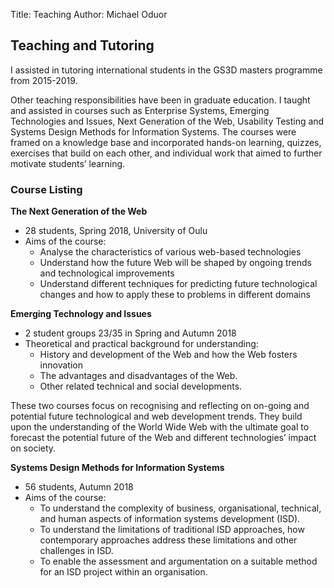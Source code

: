 Title: Teaching
Author: Michael Oduor

## Teaching and Tutoring
I assisted in tutoring international students in the GS3D masters programme from 2015-2019.

Other teaching responsibilities have been in graduate education. I taught and assisted in courses such as Enterprise Systems, Emerging Technologies and Issues, Next Generation of the Web, Usability Testing and Systems Design Methods for Information Systems. The courses were framed on a knowledge base and incorporated hands-on learning, quizzes, exercises that build on each other, and individual work that aimed to further motivate students’ learning. 

### Course Listing 

**The Next Generation of the Web**

* 28 students, Spring 2018, University of Oulu
* Aims of the course:
	* Analyse the characteristics of various web-based technologies
	* Understand how the future Web will be shaped by ongoing trends and technological improvements
	* Understand different techniques for predicting future technological changes and how to apply these to problems in different domains


**Emerging Technology and Issues** 

* 2 student groups 23/35 in Spring and Autumn 2018
* Theoretical and practical background for understanding: 
	* History and development of the Web and how the Web fosters innovation
	* The advantages and disadvantages of the Web.
	* Other related technical and social developments.


These two courses focus on recognising and reflecting on on-going and potential future technological and web development trends. They build upon the understanding of the World Wide Web with the ultimate goal to forecast the potential future of the Web and different technologies’ impact on society.

**Systems Design Methods for Information Systems**

* 56 students, Autumn 2018
* Aims of the course:
	* To understand the complexity of business, organisational, technical, and human aspects of information systems development (ISD).
	* To understand the limitations of traditional ISD approaches, how contemporary approaches address these limitations and other challenges in ISD.
	* To enable the assessment and argumentation on a suitable method for an ISD project within an organisation.

	






